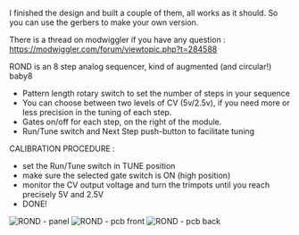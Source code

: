 I finished the design and built a couple of them, all works as it should. So you can use the gerbers to make your own version.

There is a thread on modwiggler if you have any question :
https://modwiggler.com/forum/viewtopic.php?t=284588

ROND is an 8 step analog sequencer, kind of augmented (and circular!) baby8

- Pattern length rotary switch to set the number of steps in your sequence
- You can choose between two levels of CV (5v/2.5v), if you need more or less precision in the tuning of each step.
- Gates on/off for each step, on the right of the module.
- Run/Tune switch and Next Step push-button to facilitate tuning

CALIBRATION PROCEDURE :
- set the Run/Tune switch in TUNE position
- make sure the selected gate switch is ON (high position)
- monitor the CV output voltage and turn the trimpots until you reach precisely 5V and 2.5V
- DONE!

![ROND - panel](https://github.com/user-attachments/assets/4aeb5114-e9f1-40d0-91ae-3e2f380f483e)
![ROND - pcb front](https://github.com/user-attachments/assets/6069a878-ec0e-41fe-848c-9ddb8c83225a)
![ROND - pcb back](https://github.com/user-attachments/assets/720bee59-cf57-4fef-ae69-f7b807a77e62)






